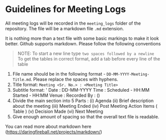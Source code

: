 
Guidelines for Meeting Logs
===========================

All meeting logs will be recorded in the `meeting_logs` folder of the repository. The file will be a markdown file `.md` extension.

It is nothing more than a text file with some basic markings to make it look better. Github supports markdown. Please follow the following conventions

> NOTE: To start a new line type `two spaces followed by a newline`  
> To get the tables in correct format, add a tab before every line of the table 

1. File name should be in the following format - `DD-MM-YYYY-Meeting-Title.md`. Please replace the spaces with hyphens.
2. Title format: `Meeting <Sr. No.> : <Meeting Title>`
3. Subtitle format: ' Date : DD-MM-YYYY
		      Time : Scheduled - HH:MM
		    	     Started - HH:MM
		      Venue : <Place>
		      Recorded By : <Name> (<ID>)
4. Divide the main section into 5 Parts :
   (i)   Agenda
   (ii)  Brief description about the meeting
   (iii) Meeting Ended
   (iv)  Post Meeting Action Items ( Table )
   (v)   Decision Made
   (vi)  Next Meeting
5. Give enough amount of spacing so that the overall text file is readable.

You can read more about markdown here (https://daringfireball.net/projects/markdown/)
